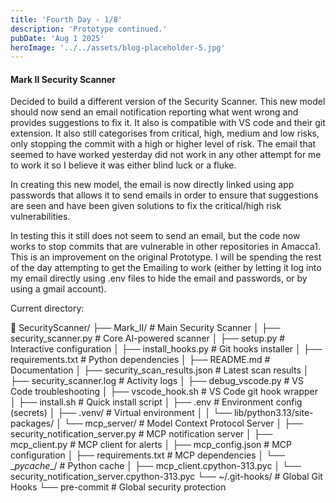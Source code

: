 ```yaml
---
title: 'Fourth Day - 1/8'
description: 'Prototype continued.'
pubDate: 'Aug 1 2025'
heroImage: '../../assets/blog-placeholder-5.jpg'
---
```


#### Mark II Security Scanner

Decided to build a different version of the Security Scanner. This new model should now send an email notification reporting what went wrong and provides suggestions to fix it. It also is compatible with VS code and their git extension. It also still categorises from critical, high, medium and low risks, only stopping the commit with a high or higher level of risk. The email that seemed to have worked yesterday did not work in any other attempt for me to work it so I believe it was either blind luck or a fluke.

In creating this new model, the email is now directly linked using app passwords that allows it to send emails in order to ensure that suggestions are seen and have been given solutions to fix the critical/high risk vulnerabilities.

In testing this it still does not seem to send an email, but the code now works to stop commits that are vulnerable in other repositories in Amacca1. This is an improvement on the original Prototype. I will be spending the rest of the day attempting to get the Emailing to work (either by letting it log into my email directly using .env files to hide the email and passwords, or by using a gmail account).

Current directory:

📁 SecurityScanner/
├── Mark_II/                           # Main Security Scanner
│   ├── security_scanner.py           # Core AI-powered scanner
│   ├── setup.py                     # Interactive configuration
│   ├── install_hooks.py              # Git hooks installer
│   ├── requirements.txt              # Python dependencies
│   ├── README.md                     # Documentation
│   ├── security_scan_results.json    # Latest scan results
│   ├── security_scanner.log          # Activity logs
│   ├── debug_vscode.py               # VS Code troubleshooting
│   ├── vscode_hook.sh               # VS Code git hook wrapper
│   ├── install.sh                    # Quick install script
│   ├── .env                          # Environment config (secrets)
│   ├── .venv/                        # Virtual environment
│   │   └── lib/python3.13/site-packages/
│   └── mcp_server/                   # Model Context Protocol Server
│       ├── security_notification_server.py  # MCP notification server
│       ├── mcp_client.py             # MCP client for alerts
│       ├── mcp_config.json          # MCP configuration
│       ├── requirements.txt          # MCP dependencies
│       └──  \__pycache__/             # Python cache
│           ├── mcp_client.cpython-313.pyc
│           └── security_notification_server.cpython-313.pyc
└── ~/.git-hooks/                     # Global Git Hooks
    └── pre-commit                    # Global security protection

